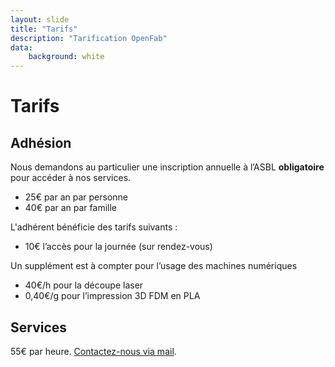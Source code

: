 ```yaml
---
layout: slide
title: "Tarifs"
description: "Tarification OpenFab"
data:
    background: white
---
```


# Tarifs
## Adhésion

Nous demandons au particulier une inscription annuelle à l’ASBL **obligatoire** pour accéder à nos services.
- 25€ par an par personne
- 40€ par an par famille

L'adhérent bénéficie des tarifs suivants :
- 10€ l’accès pour la journée (sur rendez-vous)


Un supplément est à compter pour l’usage des machines numériques
- 40€/h pour la découpe laser
- 0,40€/g pour l’impression 3D FDM en PLA

## Services

55€ par heure. [Contactez-nous via mail](mailto:contact@openfab.be).
